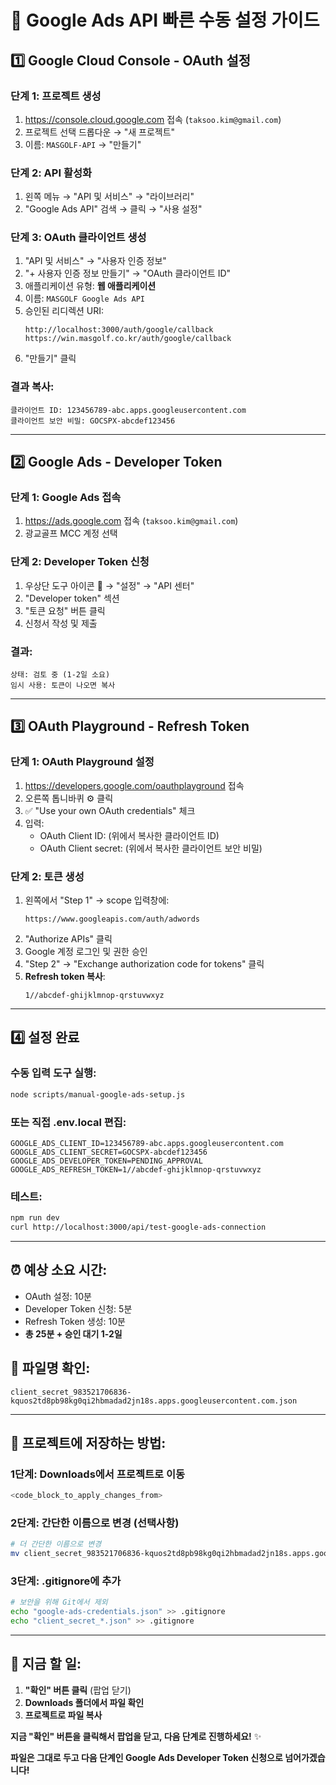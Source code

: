 # 🚀 Google Ads API 빠른 수동 설정 가이드

## 1️⃣ Google Cloud Console - OAuth 설정

### 단계 1: 프로젝트 생성
1. https://console.cloud.google.com 접속 (`taksoo.kim@gmail.com`)
2. 프로젝트 선택 드롭다운 → "새 프로젝트"
3. 이름: `MASGOLF-API` → "만들기"

### 단계 2: API 활성화
1. 왼쪽 메뉴 → "API 및 서비스" → "라이브러리"
2. "Google Ads API" 검색 → 클릭 → "사용 설정"

### 단계 3: OAuth 클라이언트 생성
1. "API 및 서비스" → "사용자 인증 정보"
2. "+ 사용자 인증 정보 만들기" → "OAuth 클라이언트 ID"
3. 애플리케이션 유형: **웹 애플리케이션**
4. 이름: `MASGOLF Google Ads API`
5. 승인된 리디렉션 URI:
   ```
   http://localhost:3000/auth/google/callback
   https://win.masgolf.co.kr/auth/google/callback
   ```
6. "만들기" 클릭

### 결과 복사:
```
클라이언트 ID: 123456789-abc.apps.googleusercontent.com
클라이언트 보안 비밀: GOCSPX-abcdef123456
```

---

## 2️⃣ Google Ads - Developer Token

### 단계 1: Google Ads 접속
1. https://ads.google.com 접속 (`taksoo.kim@gmail.com`)
2. 광교골프 MCC 계정 선택

### 단계 2: Developer Token 신청
1. 우상단 도구 아이콘 🔧 → "설정" → "API 센터"
2. "Developer token" 섹션
3. "토큰 요청" 버튼 클릭
4. 신청서 작성 및 제출

### 결과:
```
상태: 검토 중 (1-2일 소요)
임시 사용: 토큰이 나오면 복사
```

---

## 3️⃣ OAuth Playground - Refresh Token

### 단계 1: OAuth Playground 설정
1. https://developers.google.com/oauthplayground 접속
2. 오른쪽 톱니바퀴 ⚙️ 클릭
3. ✅ "Use your own OAuth credentials" 체크
4. 입력:
   - OAuth Client ID: (위에서 복사한 클라이언트 ID)
   - OAuth Client secret: (위에서 복사한 클라이언트 보안 비밀)

### 단계 2: 토큰 생성
1. 왼쪽에서 "Step 1" → scope 입력창에:
   ```
   https://www.googleapis.com/auth/adwords
   ```
2. "Authorize APIs" 클릭
3. Google 계정 로그인 및 권한 승인
4. "Step 2" → "Exchange authorization code for tokens" 클릭
5. **Refresh token 복사**:
   ```
   1//abcdef-ghijklmnop-qrstuvwxyz
   ```

---

## 4️⃣ 설정 완료

### 수동 입력 도구 실행:
```bash
node scripts/manual-google-ads-setup.js
```

### 또는 직접 .env.local 편집:
```env
GOOGLE_ADS_CLIENT_ID=123456789-abc.apps.googleusercontent.com
GOOGLE_ADS_CLIENT_SECRET=GOCSPX-abcdef123456
GOOGLE_ADS_DEVELOPER_TOKEN=PENDING_APPROVAL
GOOGLE_ADS_REFRESH_TOKEN=1//abcdef-ghijklmnop-qrstuvwxyz
```

### 테스트:
```bash
npm run dev
curl http://localhost:3000/api/test-google-ads-connection
```

---

## ⏰ 예상 소요 시간:
- OAuth 설정: 10분
- Developer Token 신청: 5분
- Refresh Token 생성: 10분
- **총 25분 + 승인 대기 1-2일**

## 📁 **파일명 확인:**
```
client_secret_983521706836-kquos2td8pb98kg0qi2hbmadad2jn18s.apps.googleusercontent.com.json
```

---

## 🔧 **프로젝트에 저장하는 방법:**

### **1단계: Downloads에서 프로젝트로 이동**
```bash
<code_block_to_apply_changes_from>
```

### **2단계: 간단한 이름으로 변경 (선택사항)**
```bash
# 더 간단한 이름으로 변경
mv client_secret_983521706836-kquos2td8pb98kg0qi2hbmadad2jn18s.apps.googleusercontent.com.json google-ads-credentials.json
```

### **3단계: .gitignore에 추가**
```bash
# 보안을 위해 Git에서 제외
echo "google-ads-credentials.json" >> .gitignore
echo "client_secret_*.json" >> .gitignore
```

---

## 🎯 **지금 할 일:**

1. **"확인" 버튼 클릭** (팝업 닫기)
2. **Downloads 폴더에서 파일 확인**
3. **프로젝트로 파일 복사**

**지금 "확인" 버튼을 클릭해서 팝업을 닫고, 다음 단계로 진행하세요!** ✨

**파일은 그대로 두고 다음 단계인 Google Ads Developer Token 신청으로 넘어가겠습니다!**